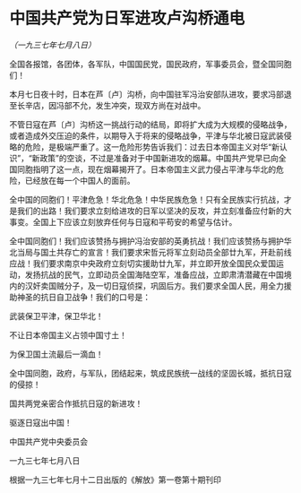 # 中国共产党为日军进攻卢沟桥通电

*（一九三七年七月八日）*

 全国各报馆，各团体，各军队，中国国民党，国民政府，军事委员会，暨全国同胞们！

本月七日夜十时，日本在芦〔卢〕沟桥，向中国驻军冯治安部队进攻，要求冯部退至长辛店，因冯部不允，发生冲突，现双方尚在对战中。

不管日寇在芦〔卢〕沟桥这一挑战行动的结局，即将扩大成为大规模的侵略战争，或者造成外交压迫的条件，以期导入于将来的侵略战争，平津与华北被日寇武装侵略的危险，是极端严重了。这一危险形势告诉我们：过去日本帝国主义对华“新认识”，“新政策”的空谈，不过是准备对于中国新进攻的烟幕。中国共产党早已向全国同胞指明了这一点，现在烟幕揭开了。日本帝国主义武力侵占平津与华北的危险，已经放在每一个中国人的面前。

全中国的同胞们！平津危急！华北危急！中华民族危急！只有全民族实行抗战，才是我们的出路！我们要求立刻给进攻的日军以坚决的反攻，并立刻准备应付新的大事变。全国上下应该立刻放弃任何与日寇和平苟安的希望与估计。

全中国同胞们！我们应该赞扬与拥护冯治安部的英勇抗战！我们应该赞扬与拥护华北当局与国土共存亡的宣言！我们要求宋哲元将军立刻动员全部廿九军，开赴前线应战！我们要求南京中央政府立刻切实援助廿九军，并立即开放全国民众爱国运动，发扬抗战的民气，立即动员全国海陆空军，准备应战，立即肃清潜藏在中国境内的汉奸卖国贼分子，及一切日寇侦探，巩固后方。我们要求全国人民，用全力援助神圣的抗日自卫战争！我们的口号是：

武装保卫平津，保卫华北！

不让日本帝国主义占领中国寸土！

为保卫国土流最后一滴血！

全中国同胞，政府，与军队，团结起来，筑成民族统一战线的坚固长城，抵抗日寇的侵掠！

国共两党亲密合作抵抗日寇的新进攻！

驱逐日寇出中国！

中国共产党中央委员会

一九三七年七月八日

根据一九三七年七月十二日出版的《解放》第一卷第十期刊印